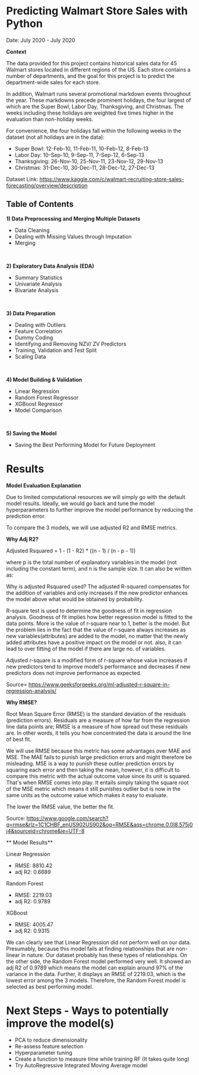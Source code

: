 # Predicting Walmart Store Sales with Python

Date: July 2020 - July 2020

**Context**

The data provided for this project contains historical sales data for 45 Walmart stores located in different regions of the US. Each store contains a number of departments, and the goal for this project is to predict the department-wide sales for each store.

In addition, Walmart runs several promotional markdown events throughout the year. These markdowns precede prominent holidays, the four largest of which are the Super Bowl, Labor Day, Thanksgiving, and Christmas. The weeks including these holidays are weighted five times higher in the evaluation than non-holiday weeks.

For convenience, the four holidays fall within the following weeks in the dataset (not all holidays are in the data):

- Super Bowl: 12-Feb-10, 11-Feb-11, 10-Feb-12, 8-Feb-13
- Labor Day: 10-Sep-10, 9-Sep-11, 7-Sep-12, 6-Sep-13
- Thanksgiving: 26-Nov-10, 25-Nov-11, 23-Nov-12, 29-Nov-13
- Christmas: 31-Dec-10, 30-Dec-11, 28-Dec-12, 27-Dec-13

Dataset Link: https://www.kaggle.com/c/walmart-recruiting-store-sales-forecasting/overview/description

## Table of Contents
**1) Data Preprocessing and Merging Multiple Datasets** 
- Data Cleaning
- Dealing with Missing Values through Imputation
- Merging
<br>

**2) Exploratory Data Analysis (EDA)**
- Summary Statistics
- Univariate Analysis
- Bivariate Analysis
<br>

**3) Data Preparation**
- Dealing with Outliers
- Feature Correlation
- Dummy Coding
- Identifying and Removing NZV/ ZV Predictors
- Training, Validation and Test Split
- Scaling Data
<br>

**4) Model Building & Validation**
- Linear Regression
- Random Forest Regressor
- XGBoost Regressor
- Model Comparison
<br>

**5) Saving the Model**
- Saving the Best Performing Model for Future Deployment

# Results

**Model Evaluation Explanation**

Due to limited computational resources we will simply go with the default model results. Ideally, we would go back and tune the model hyperparameters to further improve the model performance by reducing the prediction error.

To compare the 3 models, we will use adjusted R2 and RMSE metrics.

**Why Adj R2?**

Adjusted Rsquared = 1 - (1 - R2) * ((n - 1) / (n - p - 1))

where p is the total number of explanatory variables in the model (not including the constant term), and n is the sample size. It can also be written as:

Why is adjusted Rsquared used? The adjusted R-squared compensates for the addition of variables and only increases if the new predictor enhances the model above what would be obtained by probability.

R-square test is used to determine the goodness of fit in regression analysis. Goodness of fit implies how better regression model is fitted to the data points. More is the value of r-square near to 1, better is the model. But the problem lies in the fact that the value of r-square always increases as new variables(attributes) are added to the model, no matter that the newly added attributes have a positive impact on the model or not. also, it can lead to over fitting of the model if there are large no. of variables.

Adjusted r-square is a modified form of r-square whose value increases if new predictors tend to improve model’s performance and decreases if new predictors does not improve performance as expected.

Source= https://www.geeksforgeeks.org/ml-adjusted-r-square-in-regression-analysis/

**Why RMSE?**

Root Mean Square Error (RMSE) is the standard deviation of the residuals (prediction errors). Residuals are a measure of how far from the regression line data points are; RMSE is a measure of how spread out these residuals are. In other words, it tells you how concentrated the data is around the line of best fit.

We will use RMSE because this metric has some advantages over MAE and MSE. The MAE fails to punish large prediction errors and might therefore be misleading. MSE is a way to punish these outlier prediction errors by squaring each error and then taking the mean, however, it is difficult to compare this metric with the actual outcome value since its unit is squared. That's when RMSE comes into play. It entails simply taking the square root of the MSE metric which means it still punishes outlier but is now in the same units as the outcome value which makes it easy to evaluate.

The lower the RMSE value, the better the fit.

Source: https://www.google.com/search?q=rmse&rlz=1C1CHBF_enUS902US902&oq=RMSE&aqs=chrome.0.0l8.575j0j4&sourceid=chrome&ie=UTF-8

** Model Results**

Linear Regression
- RMSE: 8810.42
- adj R2: 0.6689

Random Forest
- RMSE: 2219.03
- adj R2: 0.9789

XGBoost
- RMSE: 4005.47
- adj R2: 0.9315

We can clearly see that Linear Regression did not perform well on our data. Presumably, because this model fails at finding relationships that are non-linear in nature. Our dataset probably has these types of relationships. On the other side, the Random Forest model performed very well. It showed an adj R2 of 0.9789 which means the model can explain around 97% of the variance in the data. Further, it displays an RMSE of 2219.03, which is the lowest error among the 3 models. Therefore, the Random Forest model is selected as best performing model.

# Next Steps - Ways to potentially improve the model(s)

- PCA to reduce dimensionality
- Re-assess feature selection
- Hyperparameter tuning
- Create a function to measure time while training RF (It takes quite long)
- Try AutoRegressive Integrated Moving Average model
